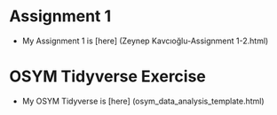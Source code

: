 # Assignment 1 
+ My Assignment 1 is [here] (Zeynep Kavcıoğlu-Assignment 1-2.html)
# OSYM Tidyverse Exercise
+ My OSYM Tidyverse is [here] (osym_data_analysis_template.html)

